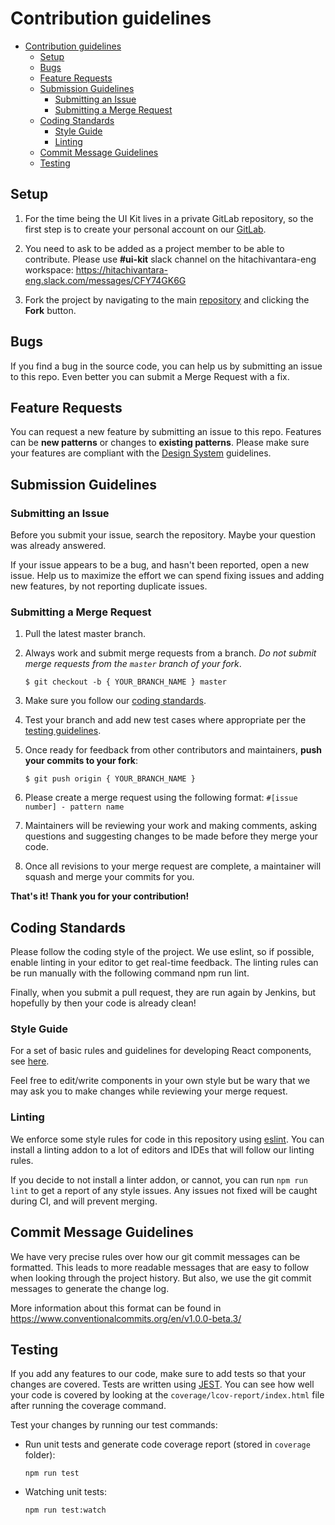 # Contribution guidelines

- [Contribution guidelines](#contribution-guidelines)
  - [Setup](#setup)
  - [Bugs](#bugs)
  - [Feature Requests](#feature-requests)
  - [Submission Guidelines](#submission-guidelines)
    - [Submitting an Issue](#submitting-an-issue)
    - [Submitting a Merge Request](#submitting-a-merge-request)
  - [Coding Standards](#coding-standards)
    - [Style Guide](#style-guide)
    - [Linting](#linting)
  - [Commit Message Guidelines](#commit-message-guidelines)
  - [Testing](#testing)

## Setup
1. For the time being the UI Kit lives in a private GitLab repository, so the first step is to create your personal account on our [GitLab](https://10.76.48.133/).

2. You need to ask to be added as a project member to be able to contribute. Please use **#ui-kit** slack channel on the hitachivantara-eng workspace: https://hitachivantara-eng.slack.com/messages/CFY74GK6G

3. Fork the project by navigating to the main [repository]((https://github.com/pentaho/hv-uikit-react)) and clicking the **Fork** button.
   
## Bugs

If you find a bug in the source code, you can help us by submitting an issue to this repo. Even better you can submit a Merge Request with a fix.

## Feature Requests

You can request a new feature by submitting an issue to this repo.
Features can be **new patterns** or changes to **existing patterns**.
Please make sure your features are compliant with the [Design System](https://hitachivantara.sharepoint.com/sites/DesignSystem/SitePages/Home.aspx) guidelines.

## Submission Guidelines

### Submitting an Issue

Before you submit your issue, search the repository. Maybe your question was already answered.

If your issue appears to be a bug, and hasn't been reported, open a new issue. Help us to maximize the effort we can spend fixing issues and adding new features, by not reporting duplicate issues.

### Submitting a Merge Request

1. Pull the latest master branch.

2. Always work and submit merge requests from a branch. _Do not submit merge requests from the `master` branch of your fork_.

   ```
   $ git checkout -b { YOUR_BRANCH_NAME } master
   ```

3. Make sure you follow our [coding standards](#coding-standards).

4. Test your branch and add new test cases where appropriate per the [testing guidelines](#testing).

5. Once ready for feedback from other contributors and maintainers, **push your commits to your fork**:

   ```
   $ git push origin { YOUR_BRANCH_NAME }
   ```
6. Please create a merge request using the following format: `#[issue number] - pattern name`
7. Maintainers will be reviewing your work and making comments, asking questions and suggesting changes to be made before they merge your code.
8. Once all revisions to your merge request are complete, a maintainer will squash and merge your commits for you.

**That's it! Thank you for your contribution!**

## Coding Standards

Please follow the coding style of the project. We use eslint, so if possible, enable linting in your editor to get real-time feedback. The linting rules can be run manually with the following command npm run lint.

Finally, when you submit a pull request, they are run again by Jenkins, but hopefully by then your code is already clean!

### Style Guide

For a set of basic rules and guidelines for developing React components, see [here](https://github.com/airbnb/javascript/tree/master/react#basic-rules).

Feel free to edit/write components in your own style but be wary that we may ask you to make changes while reviewing your merge request.

### Linting

We enforce some style rules for code in this repository using [eslint](http://eslint.org/). You can install a linting addon to a lot of editors and IDEs that will follow our linting rules.

If you decide to not install a linter addon, or cannot, you can run `npm run lint` to get a report of any style issues. Any issues not fixed will be caught during CI, and will prevent merging.

## Commit Message Guidelines

We have very precise rules over how our git commit messages can be formatted. This leads to more readable messages that are easy to follow when looking through the project history. But also, we use the git commit messages to generate the change log.

More information about this format can be found in https://www.conventionalcommits.org/en/v1.0.0-beta.3/


## Testing

If you add any features to our code, make sure to add tests so that your changes are covered. Tests are written using [JEST](https://github.com/facebook/jest). You can see how well your code is covered by looking at the `coverage/lcov-report/index.html` file after running the coverage command.

Test your changes by running our test commands:

- Run unit tests and generate code coverage report (stored in `coverage` folder):

  ```
  npm run test
  ```

- Watching unit tests:

  ```
  npm run test:watch
  ```
